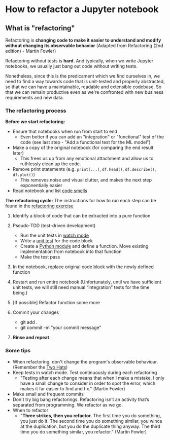 # How to refactor a Jupyter notebook

## What is "refactoring"

Refactoring is **changing code to make it easier to understand and modify without changing its observable behavior** (Adapted from Refactoring (2nd edition) - Martin Fowler)

Refactoring without tests is **hard**. And typically, when we write Jupyter notebooks, we usually just bang out code without writing tests.

Nonetheless, since this is the predicament which we find ourselves in, we need to find a way towards code that is unit-tested and properly abstracted, so that we can have a maintainable, readable and extensible codebase. So that we can remain productive even as we're confronted with new business requirements and new data.

### The refactoring process

**Before we start refactoring:**

- Ensure that notebooks when run from start to end
  - Even better if you can add an "integration" or "functional" test of the code (see last step - "Add a functional test for the ML model")
- Make a copy of the original notebook (for comparing the end result later)
  - This frees us up from any emotional attachment and allow us to ruthlessly clean up the code.
- Remove print statements (e.g. `print(...)`, `df.head()`, `df.describe()`, `df.plot()`)
  - This removes noise and visual clutter, and makes the next step exponentially easier
- Read notebook and list [code smells](../README.md)

**The refactoring cycle:**
The instructions for how to run each step can be found in the [refactoring exercise](./refactoring-exercise.md)

1. Identify a block of code that can be extracted into a pure function
1. Pseudo-TDD (test-driven development)

   - Run the unit tests in [watch mode](./refactoring-exercise.md#getting-started)
   - Write a [unit test](../src/tests/test_preprocessing.py) for the code block
   - Create a [Python module](../src/preprocessing.py) and define a function. Move existing implementation from notebook into that function
   - Make the test pass

1. In the notebook, replace original code block with the newly defined function
1. Restart and run entire notebook (Unfortunately, until we have sufficient unit tests, we will still need manual “integration” tests for the time being.)
1. [If possible] Refactor function some more
1. Commit your changes
   - git add .
   - git commit -m "your commit message"
1. **Rinse and repeat**

### Some tips

- When refactoring, don't change the program's observable behaviour. (Remember the [Two Hats](https://www.martinfowler.com/articles/workflowsOfRefactoring/#2hats))
- Keep tests in watch mode. Test continuously during each refactoring
  - "Testing after each change means that when I make a mistake, I only have a small change to consider in order to spot the error, which makes it far easier to find and fix." (Martin Fowler)
- Make small and frequent commits
- Don't try big bang refactorings. Refactoring isn’t an activity that’s separated from programming. We refactor as we go.
- When to refactor
  - "**Three strikes, then you refactor.** The first time you do something, you just do it. The second time you do something similar, you wince at the duplication, but you do the duplicate thing anyway. The third time you do something similar, you refactor." (Martin Fowler)
